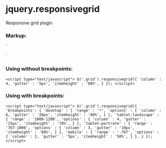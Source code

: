 # jquery.responsivegrid
Responsive grid plugin



### Markup:
`<div class="grid">
	<div class="grid-item" data-colspan="2" data-rowspan="2"></div>
	<div class="grid-item" data-colspan="2" data-rowspan="1"></div>
	<div class="grid-item" data-colspan="2" data-rowspan="1"></div>
	<div class="grid-item" data-colspan="2" data-rowspan="2"></div>
	<div class="grid-item" data-colspan="2" data-rowspan="1"></div>
	<div class="grid-item" data-colspan="2" data-rowspan="1"></div>
	<div class="grid-item" data-colspan="2" data-rowspan="2"></div>
	<div class="grid-item" data-colspan="2" data-rowspan="1"></div>
	<div class="grid-item" data-colspan="2" data-rowspan="1"></div>
</div>`

### Using without breakpoints:
`<script type="text/javascript">
	$('.grid').responsivegrid({
		'column' : 4,
		'gutter' : '5px',
		'itemheight' : '80%',
		}
	});
</script>`

### Using with breakpoints:
`<script type="text/javascript">
	$('.grid').responsivegrid({
		'breakpoints': {
			'desktop' : {
				'range' : '*',
				'options' : {
					'column' : 6,
					'gutter' : '20px',
					'itemheight' : '80%',
				}
			},
			'tablet-landscape' : {
				'range' : '1000-1200',
				'options' : {
					'column' : 4,
					'gutter' : '15px',
					'itemheight' : '70%',
				}
			},
			'tablet-portrate' : {
				'range' : '767-1000',
				'options' : {
					'column' : 3,
					'gutter' : '10px',
					'itemheight' : '60%',
				}
			},
			'mobile' : {
				'range' : '-767',
				'options' : {
					'column' : 2,
					'gutter' : '5px',
					'itemheight' : '50%',
				}
			},
		}
	});
</script>`
